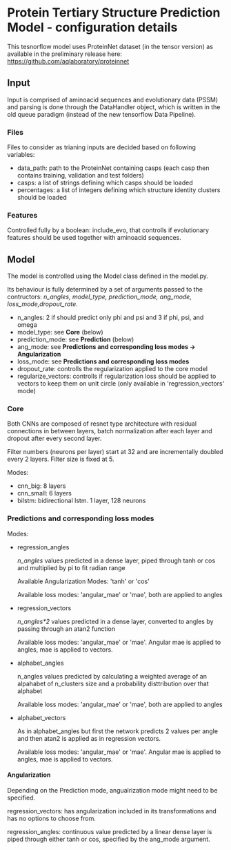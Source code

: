 # Protein Tertiary Structure Prediction Model - configuration details

This tesnorflow model uses ProteinNet dataset (in the tensor version) as available in the preliminary release here: https://github.com/aqlaboratory/proteinnet

## Input

Input is comprised of aminoacid sequences and evolutionary data (PSSM) and parsing is done through the DataHandler object, which
is written in the old queue paradigm (instead of the new tensorflow Data Pipeline).

### Files

Files to consider as trianing inputs are decided based on following variables:
- data_path: path to the ProteinNet containing casps (each casp then contains training, validation and test folders)
- casps: a list of strings defining which casps should be loaded 
- percentages: a list of integers defining which structure identity clusters should be loaded

### Features

Controlled fully by a boolean: include_evo, that controlls if evolutionary features should be used together with aminoacid sequences.

## Model

The model is controlled using the Model class defined in the model.py.

Its behaviour is fully determined by
a set of arguments passed to the contructors: <i>n_angles, model_type, prediction_mode, ang_mode, loss_mode,dropout_rate.</i>

- n_angles: 2 if should predict only phi and psi and 3 if phi, psi, and omega
- model_type: see <b>Core</b> (below)
- prediction_mode: see <b>Prediction</b> (below)
- ang_mode: see <b>Predictions and corresponding loss modes -> Angularization</b>
- loss_mode: see <b>Predictions and corresponding loss modes</b>
- dropout_rate: controlls the regularization applied to the core model
- regularize_vectors: controlls if regularization loss should be applied to vectors to keep them on unit circle (only available in 'regression_vectors' mode)

### Core

Both CNNs are composed of resnet type architecture with residual connections in between layers,
batch normalization after each layer and dropout after every second layer.

Filter numbers (neurons per layer) start at 32 and are incrementally doubled every 2 layers. Filter size is fixed at 5.

Modes:
- cnn_big: 8 layers
- cnn_small: 6 layers
- bilstm: bidirectional lstm. 1 layer, 128 neurons

### Predictions and corresponding loss modes

Modes:
- regression_angles

    <i>n_angles</i> values predicted in a dense layer, piped through tanh or cos and multiplied by pi to fit radian range

    Available Angularization Modes: 'tanh' or 'cos'
    
    Available loss modes: 'angular_mae' or 'mae', both are applied to angles

- regression_vectors

    <i>n_angles*2</i> values predicted in a dense layer, converted to angles by passing through an atan2 function
    
    Available loss modes: 'angular_mae' or 'mae'. Angular mae is applied to angles, mae is applied to vectors.

- alphabet_angles

    n_angles values predicted by calculating a weighted average of an alpahabet of n_clusters size and a probability disttribution over that alphabet

    Available loss modes: 'angular_mae' or 'mae', both are applied to angles

- alphabet_vectors

    As in alphabet_angles but first the network predicts 2 values per angle and then atan2 is applied as in regression vectors.

    Available loss modes: 'angular_mae' or 'mae'. Angular mae is applied to angles, mae is applied to vectors.

#### Angularization

Depending on the Prediction mode, angualrization mode might need to be specified.

regression_vectors: has angularization included in its transformations and has no options to choose from.

regression_angles: continuous value predicted by a linear dense layer is piped through either tanh or cos, specified by the ang_mode argument.